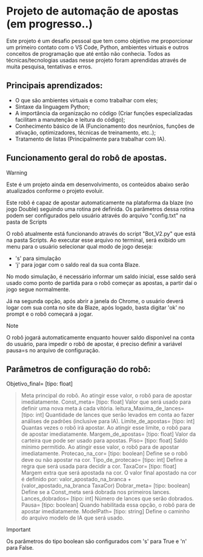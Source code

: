 # Projeto de automação de apostas (em progresso..)

Este projeto é um desafio pessoal que tem como objetivo me proporcionar um primeiro contato com o VS Code, Python, ambientes virtuais e outros conceitos de programação que até então não conhecia. Todos as técnicas/tecnologias usadas nesse projeto foram aprendidas através de muita pesquisa, tentativas e erros.

## Principais aprendizados:
* O que são ambientes virtuais e como trabalhar com eles;
* Sintaxe da linguagem Python;
* A importância da organização no código (Criar funções especializadas facilitam a manutenção e leitura do código);
* Conhecimento básico de IA (Funcionamento dos neurônios, funções de ativação, optimizadores, técnicas de treinamento, etc..);
* Tratamento de listas (Principalmente para trabalhar com IA).

## Funcionamento geral do robô de apostas.
> [!WARNING]
> Este é um projeto ainda em desenvolvimento, os conteúdos abaixo serão atualizados conforme o projeto evoluir.

Este robô é capaz de apostar automaticamente na plataforma da blaze (no jogo Double) seguindo uma rotina pré definida. Os parâmetros dessa rotina podem ser configurados pelo usuário através do arquivo "config.txt" na pasta de Scripts

O robô atualmente está funcionando através do script "Bot_V2.py" que está na pasta Scripts. Ao executar esse arquivo no terminal, será exibido um menu para o usuário selecionar qual modo de jogo deseja:

* 's' para simulação
* 'j' para jogar com o saldo real da sua conta Blaze.

No modo simulação, é necessário informar um saldo inicial, esse saldo será usado como ponto de partida para o robô começar as apostas, a partir daí o jogo segue normalmente.

Já na segunda opção, após abrir a janela do Chrome, o usuário deverá logar com sua conta no site da Blaze, após logado, basta digitar 'ok' no prompt e o robô começará a jogar.

> [!NOTE]
> O robô jogará automaticamente enquanto houver saldo disponível na conta do usuário, para impedir o robô de apostar, é preciso definir a variável pausa=s no arquivo de configuração.

## Parâmetros de configuração do robô:

Objetivo_final= [tipo: float]
> Meta principal do robô. Ao atingir esse valor, o robô para de apostar imediatamente.
Const_meta= [tipo: float]
> Valor que será usado para definir uma nova meta á cada vitória.
leitura_Maxima_de_lances= [tipo: int]
> Quantidade de lances que serão levados em conta ao fazer análises de padrões (inclusive para IA).
Limite_de_apostas= [tipo: int]
> Quantas vezes o robô irá apostar. Ao atingir esse limite, o robô para de apostar imediatamente.
Margem_de_apostas= [tipo: float]
> Valor da carteira que pode ser usado para apostas.
Piso= [tipo: float]
> Saldo mínimo permitido. Ao atingir esse valor, o robô para de apostar imediatamente.
Protecao_na_cor= [tipo: boolean]
> Define se o robô deve ou não apostar na cor.
Tipo_de_protecao= [tipo: int]
> Define a regra que será usada para decidir a cor.
TaxaCor= [tipo: float]
> Margem extra que será apostada na cor. O valor final apostado na cor é definido por: valor_apostado_na_branca + (valor_apostado_na_branca TaxaCor)
Dobrar_meta= [tipo: boolean]
> Define se a Const_meta será dobrada nos primeiros lances.
Lances_dobrados= [tipo: int]
> Número de lances que serão dobrados.
Pausa= [tipo: boolean]
> Quando habilitada essa opção, o robô para de apostar imediatamente.
ModelPath= [tipo: string]
> Define o caminho do arquivo modelo de IA que será usado.

> [!IMPORTANT]
> Os parâmetros do tipo boolean são configurados com 's' para True e 'n' para False.
